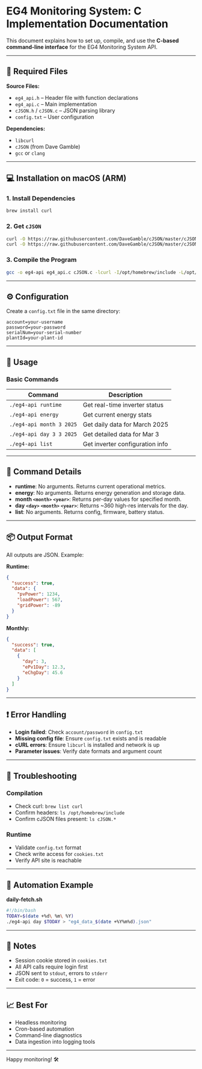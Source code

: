 # EG4 Monitoring System: C Implementation Documentation

This document explains how to set up, compile, and use the **C-based command-line interface** for the EG4 Monitoring System API.

---

## 📁 Required Files

**Source Files:**
- `eg4_api.h` – Header file with function declarations
- `eg4_api.c` – Main implementation
- `cJSON.h` / `cJSON.c` – JSON parsing library
- `config.txt` – User configuration

**Dependencies:**
- `libcurl`
- `cJSON` (from Dave Gamble)
- `gcc` or `clang`

---

## 💻 Installation on macOS (ARM)

### 1. Install Dependencies
```bash
brew install curl
```

### 2. Get `cJSON`
```bash
curl -O https://raw.githubusercontent.com/DaveGamble/cJSON/master/cJSON.h
curl -O https://raw.githubusercontent.com/DaveGamble/cJSON/master/cJSON.c
```

### 3. Compile the Program
```bash
gcc -o eg4-api eg4_api.c cJSON.c -lcurl -I/opt/homebrew/include -L/opt/homebrew/lib -Wall -Wextra -O2 -arch arm64
```

---

## ⚙️ Configuration

Create a `config.txt` file in the same directory:

```
account=your-username
password=your-password
serialNum=your-serial-number
plantId=your-plant-id
```

---

## 🚀 Usage

### Basic Commands

| Command                | Description                      |
|------------------------|----------------------------------|
| `./eg4-api runtime`    | Get real-time inverter status    |
| `./eg4-api energy`     | Get current energy stats         |
| `./eg4-api month 3 2025` | Get daily data for March 2025 |
| `./eg4-api day 3 3 2025` | Get detailed data for Mar 3     |
| `./eg4-api list`       | Get inverter configuration info  |

---

## 🧾 Command Details

- **runtime**: No arguments. Returns current operational metrics.
- **energy**: No arguments. Returns energy generation and storage data.
- **month `<month>` `<year>`**: Returns per-day values for specified month.
- **day `<day>` `<month>` `<year>`**: Returns ~360 high-res intervals for the day.
- **list**: No arguments. Returns config, firmware, battery status.

---

## 📦 Output Format

All outputs are JSON. Example:

**Runtime:**
```json
{
  "success": true,
  "data": {
    "pvPower": 1234,
    "loadPower": 567,
    "gridPower": -89
  }
}
```

**Monthly:**
```json
{
  "success": true,
  "data": [
    {
      "day": 3,
      "ePv1Day": 12.3,
      "eChgDay": 45.6
    }
  ]
}
```

---

## ❗ Error Handling

- **Login failed**: Check `account/password` in `config.txt`
- **Missing config file**: Ensure `config.txt` exists and is readable
- **cURL errors**: Ensure `libcurl` is installed and network is up
- **Parameter issues**: Verify date formats and argument count

---

## 🐞 Troubleshooting

### Compilation
- Check curl: `brew list curl`
- Confirm headers: `ls /opt/homebrew/include`
- Confirm cJSON files present: `ls cJSON.*`

### Runtime
- Validate `config.txt` format
- Check write access for `cookies.txt`
- Verify API site is reachable

---

## 🧪 Automation Example

**daily-fetch.sh**
```bash
#!/bin/bash
TODAY=$(date +%d\ %m\ %Y)
./eg4-api day $TODAY > "eg4_data_$(date +%Y%m%d).json"
```

---

## 🔧 Notes

- Session cookie stored in `cookies.txt`
- All API calls require login first
- JSON sent to `stdout`, errors to `stderr`
- Exit code: `0` = success, `1` = error

---

## 📈 Best For

- Headless monitoring
- Cron-based automation
- Command-line diagnostics
- Data ingestion into logging tools

---

Happy monitoring! 🛠️
